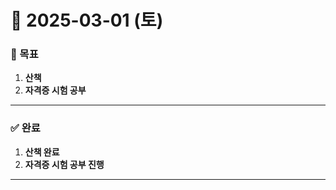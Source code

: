 # 📅 2025-03-01 (토)

### 🎯 목표
1. **산책**
2. **자격증 시험 공부**

---

### ✅ 완료
1. **산책 완료**
2. **자격증 시험 공부 진행**

---
